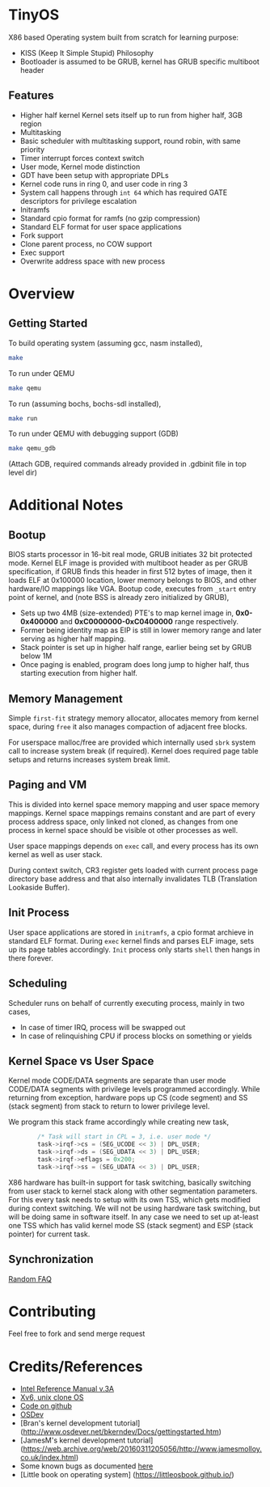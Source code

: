 # TinyOS

X86 based Operating system built from scratch for learning purpose:

- KISS (Keep It Simple Stupid) Philosophy
- Bootloader is assumed to be GRUB, kernel has GRUB specific multiboot header

## Features

- Higher half kernel
Kernel sets itself up to run from higher half, 3GB region
- Multitasking
 - Basic scheduler with multitasking support, round robin, with same priority
 - Timer interrupt forces context switch
- User mode, Kernel mode distinction
 - GDT have been setup with appropriate DPLs
 - Kernel code runs in ring 0, and user code in ring 3
 - System call happens through `int 64` which has required GATE descriptors for
privilege escalation
- Initramfs
 - Standard cpio format for ramfs (no gzip compression)
 - Standard ELF format for user space applications
- Fork support
 - Clone parent process, no COW support
- Exec support
 - Overwrite address space with new process

# Overview

## Getting Started
To build operating system (assuming gcc, nasm installed),
```bash
make
```

To run under QEMU
```bash
make qemu
```

To run (assuming bochs, bochs-sdl installed),
```bash
make run
```

To run under QEMU with debugging support (GDB)
``` bash
make qemu_gdb
```
(Attach GDB, required commands already provided in .gdbinit file in top level dir)


# Additional Notes

## Bootup

BIOS starts processor in 16-bit real mode, GRUB initiates 32 bit protected
mode. Kernel ELF image is provided with multiboot header as per GRUB
specification, if GRUB finds this header in first 512 bytes of image, then it
loads ELF at 0x100000 location, lower memory belongs to BIOS, and other
hardware/IO mappings like VGA. Bootup code, executes from `_start` entry point
of kernel, and (note BSS is already zero initialized by GRUB),

- Sets up two 4MB (size-extended) PTE's to map kernel image in,
**0x0-0x400000** and **0xC0000000-0xC0400000** range respectively.
- Former being identity map as EIP is still in lower memory range and later
serving as higher half mapping.
- Stack pointer is set up in higher half range, earlier being set by GRUB below 1M
- Once paging is enabled, program does long jump to higher half, thus starting
execution from higher half.

## Memory Management

Simple `first-fit` strategy memory allocator, allocates memory from kernel
space, during `free` it also manages compaction of adjacent free blocks.

For userspace malloc/free are provided which internally used `sbrk` system call
to increase system break (if required). Kernel does required page table setups and
returns increases system break limit.

## Paging and VM

This is divided into kernel space memory mapping and user space memory
mappings. Kernel space mappings remains constant and are part of every process
address space, only linked not cloned, as changes from one process in kernel
space should be visible ot other processes as well.

User space mappings depends on `exec` call, and every process has its own
kernel as well as user stack.

During context switch, CR3 register gets loaded with current process page
directory base address and that also internally invalidates TLB (Translation
Lookaside Buffer).

## Init Process

User space applications are stored in `initramfs`, a cpio format archieve in
standard ELF format. During `exec` kernel finds and parses ELF image, sets up its
page tables accordingly. `Init` process only starts `shell` then hangs in there
forever.

## Scheduling

Scheduler runs on behalf of currently executing process, mainly in two cases,
- In case of timer IRQ, process will be swapped out
- In case of relinquishing CPU if process blocks on something or yields

## Kernel Space vs User Space

Kernel mode CODE/DATA segments are separate than user mode CODE/DATA segments with
privilege levels programmed accordingly. While returning from exception, hardware
pops up CS (code segment) and SS (stack segment) from stack to return to lower privilege level.

We program this stack frame accordingly while creating new task,

```c
        /* Task will start in CPL = 3, i.e. user mode */
        task->irqf->cs = (SEG_UCODE << 3) | DPL_USER;
        task->irqf->ds = (SEG_UDATA << 3) | DPL_USER;
        task->irqf->eflags = 0x200;
        task->irqf->ss = (SEG_UDATA << 3) | DPL_USER;
```

X86 hardware has built-in support for task switching, basically switching from
user stack to kernel stack along with other segmentation parameters. For this
every task needs to setup with its own TSS, which gets modified during context
switching. We will not be using hardware task switching, but will be doing same
in software itself. In any case we need to set up at-least one TSS which has valid
kernel mode SS (stack segment) and ESP (stack pointer) for current task.

## Synchronization

[Random FAQ](docs/NOTES.md)

# Contributing
Feel free to fork and send merge request

# Credits/References

- [Intel Reference Manual v.3A](http://download.intel.com/design/processor/manuals/253668.pdf)
- [Xv6, unix clone OS](https://pdos.csail.mit.edu/6.828/2016/xv6.html)
 - [Code on github](https://github.com/mit-pdos/xv6-public)
- [OSDev](http://wiki.osdev.org/Main_Page)
- [Bran's kernel development tutorial] (http://www.osdever.net/bkerndev/Docs/gettingstarted.htm)
- [JamesM's kernel development tutorial] (https://web.archive.org/web/20160311205056/http://www.jamesmolloy.co.uk/index.html)
 - Some known bugs as documented [here](http://wiki.osdev.org/James_Molloy's_Known_Bugs)
- [Little book on operating system] (https://littleosbook.github.io/)


